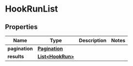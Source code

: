 

# HookRunList


## Properties

Name | Type | Description | Notes
------------ | ------------- | ------------- | -------------
**pagination** | [**Pagination**](Pagination.md) |  | 
**results** | [**List&lt;HookRun&gt;**](HookRun.md) |  | 



